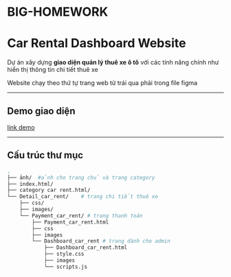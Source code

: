 # BIG-HOMEWORK
# Car Rental Dashboard Website

Dự án xây dựng **giao diện quản lý thuê xe ô tô** với các tính năng chính như hiển thị thông tin chi tiết thuê xe

Website chạy theo thứ tự trang web từ trái qua phải trong file figma

---

## Demo giao diện
[link demo ](https://son-hh9474.github.io/BIG-HOMEWORK/)

---

## Cấu trúc thư mục

```bash
.
├── ảnh/  #ảnh cho trang chủ và trang category 
├── index.html/
├── category car rent.html/                  
└── Detail_car_rent/    # trang chi tiết thuê xe    
    ├── css/                
    ├── images/              
    └── Payment_car_rent/ # trang thanh toán
        ├── Payment_car_rent.html
        ├── css
        ├── images
        └── Dashboard_car_rent # trang dành cho admin
            ├── Dashboard_car_rent.html
            ├── style.css
            ├── images
            └── scripts.js
                 
                

